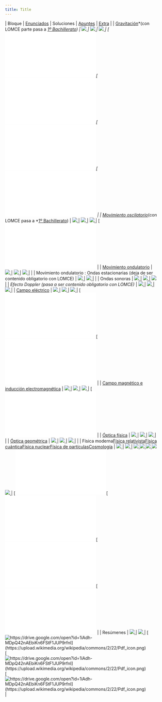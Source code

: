 ```yaml
---
title: Title
---
```


|  Bloque | [Enunciados](/home/recursos/recursospau/ficheros-enunciados-pau-fisica) |  Soluciones | [Apuntes](/home/recursos/recursos-apuntes/apuntes-elaboracion-propia-fisica-2-bachillerato) | [Extra](/home/recursos/ejercicios/ejercicios-elaboracion-propia-fisica-2-bachillerato) | 
| [Gravitación](/home/recursos/fisica/recursos-gravitacion)*(con LOMCE parte pasa a *[1º Bachillerato](/home/recursos/recursos-por-materia-curso/recursos-fisica-y-quimica-1-bachillerato/apuntes-elaboracion-propia-1-bachilerato)) | [![](https://upload.wikimedia.org/wikipedia/commons/2/22/Pdf_icon.png) ](/home/recursos/recursospau/ficherospaufisicaporbloques/F2-PAU-Gravitacion.pdf?attredirects=0) | [![](https://upload.wikimedia.org/wikipedia/commons/2/22/Pdf_icon.png) ](/home/recursos/recursospau/ficherospaufisicaporbloques/F2-PAU-Gravitacion-soluc.pdf?attredirects=0) | [![](https://upload.wikimedia.org/wikipedia/commons/2/22/Pdf_icon.png) ](/home/recursos/recursos-apuntes/apuntes-elaboracion-propia-fisica-2-bachillerato/F2-Gravitaci%C3%B3n-Teor%C3%ADa.pdf?attredirects=0) | [![https://sites.google.com/site/fiquipediabackup05mar2018/home/recursos/ejercicios/ejercicios-elaboracion-propia-fisica-2-bachillerato/ProblemaGravitacion1.pdf?attredirects=0](https://upload.wikimedia.org/wikipedia/commons/2/22/Pdf_icon.png) ](/home/recursos/ejercicios/ejercicios-elaboracion-propia-fisica-2-bachillerato/ProblemaGravitacion1.pdf?attredirects=0)[![https://sites.google.com/site/fiquipediabackup05mar2018/home/recursos/ejercicios/ejercicios-elaboracion-propia-fisica-2-bachillerato/ProblemaGravitacion2.pdf?attredirects=0](https://upload.wikimedia.org/wikipedia/commons/2/22/Pdf_icon.png) ](/home/recursos/ejercicios/ejercicios-elaboracion-propia-fisica-2-bachillerato/ProblemaGravitacion2.pdf?attredirects=0)[![https://sites.google.com/site/fiquipediabackup05mar2018/home/recursos/ejercicios/ejercicios-elaboracion-propia-fisica-2-bachillerato/ProblemaGravitacion3.pdf?attredirects=0](https://upload.wikimedia.org/wikipedia/commons/2/22/Pdf_icon.png) ](/home/recursos/ejercicios/ejercicios-elaboracion-propia-fisica-2-bachillerato/ProblemaGravitacion3.pdf?attredirects=0)[![https://sites.google.com/site/fiquipediabackup05mar2018/home/recursos/ejercicios/ejercicios-elaboracion-propia-fisica-2-bachillerato/ProblemaGravitacionAgujeroNegro.pdf?attredirects=0](https://upload.wikimedia.org/wikipedia/commons/2/22/Pdf_icon.png) ](/home/recursos/ejercicios/ejercicios-elaboracion-propia-fisica-2-bachillerato/ProblemaGravitacionAgujeroNegro.pdf?attredirects=0) | 
| [Movimiento oscilatorio](/home/recursos/fisica/movimiento-oscilatorio)*(con LOMCE pasa a *[1º Bachillerato](/home/recursos/recursos-por-materia-curso/recursos-fisica-y-quimica-1-bachillerato/apuntes-elaboracion-propia-1-bachilerato)) | [![](https://upload.wikimedia.org/wikipedia/commons/2/22/Pdf_icon.png) ](/home/recursos/recursospau/ficherospaufisicaporbloques/F3.1-PAU-MovimientoOscilatorio.pdf?attredirects=0) | [![](https://upload.wikimedia.org/wikipedia/commons/2/22/Pdf_icon.png) ](/home/recursos/recursospau/ficherospaufisicaporbloques/F3.1-PAU-MovimientoOscilatorio-soluc.pdf?attredirects=0) | [![](https://upload.wikimedia.org/wikipedia/commons/2/22/Pdf_icon.png) ](/home/recursos/recursos-apuntes/apuntes-elaboracion-propia-fisica-2-bachillerato/F3.1-MAS-Teor%C3%ADa.pdf?attredirects=0) | [![https://sites.google.com/site/fiquipediabackup05mar2018/home/recursos/ejercicios/ejercicios-elaboracion-propia-fisica-2-bachillerato/ProblemaRepasoGravitacionMas.pdf?attredirects=0](https://upload.wikimedia.org/wikipedia/commons/2/22/Pdf_icon.png) ](/home/recursos/ejercicios/ejercicios-elaboracion-propia-fisica-2-bachillerato/ProblemaRepasoGravitacionMas.pdf?attredirects=0) | 
| [Movimiento ondulatorio](/home/recursos/fisica/movimiento-ondulatorio) | [![](https://upload.wikimedia.org/wikipedia/commons/2/22/Pdf_icon.png) ](/home/recursos/recursospau/ficherospaufisicaporbloques/F3.2-PAU-MovimientoOndulatorio.pdf?attredirects=0) | [![](https://upload.wikimedia.org/wikipedia/commons/2/22/Pdf_icon.png) ](/home/recursos/recursospau/ficherospaufisicaporbloques/F3.2-PAU-MovimientoOndulatorio-soluc.pdf?attredirects=0) | [![](https://upload.wikimedia.org/wikipedia/commons/2/22/Pdf_icon.png) ](/home/recursos/recursos-apuntes/apuntes-elaboracion-propia-fisica-2-bachillerato/F3.2-3-Ondas-Teor%C3%ADa.pdf?attredirects=0) |  | 
| Movimiento ondulatorio : Ondas estacionarias (deja de ser contenido obligatorio con LOMCE) | [![](https://upload.wikimedia.org/wikipedia/commons/2/22/Pdf_icon.png) ](/home/recursos/recursospau/ficherospaufisicaporbloques/F3.2-PAU-MovimientoOndulatorio-OndasEstacionarias.pdf?attredirects=0) | [![](https://upload.wikimedia.org/wikipedia/commons/2/22/Pdf_icon.png) ](/home/recursos/recursospau/ficherospaufisicaporbloques/F3.2-PAU-MovimientoOndulatorio-OndasEstacionarias-soluc.pdf?attredirects=0) |  | 
| Ondas sonoras | [![](https://upload.wikimedia.org/wikipedia/commons/2/22/Pdf_icon.png) ](/home/recursos/recursospau/ficherospaufisicaporbloques/F3.3-PAU-OndasSonoras.pdf?attredirects=0) | [![](https://upload.wikimedia.org/wikipedia/commons/2/22/Pdf_icon.png) ](/home/recursos/recursospau/ficherospaufisicaporbloques/F3.3-PAU-OndasSonoras-soluc.pdf?attredirects=0) | [![](https://upload.wikimedia.org/wikipedia/commons/2/22/Pdf_icon.png) ](/home/recursos/ejercicios/ejercicios-elaboracion-propia-fisica-2-bachillerato/ProblemaFisicadB1.pdf?attredirects=0) | 
| *Efecto Doppler (pasa a ser contenido obligatorio con LOMCE)* | [![](https://upload.wikimedia.org/wikipedia/commons/2/22/Pdf_icon.png) ](/home/recursos/recursospau/ficherospaufisicaporbloques/F3.2-PAU-MovimientoOndulatorio-Doppler.pdf?attredirects=0) | [![](https://upload.wikimedia.org/wikipedia/commons/2/22/Pdf_icon.png) ](/home/recursos/recursospau/ficherospaufisicaporbloques/F3.2-PAU-MovimientoOndulatorio-Doppler-soluc.pdf?attredirects=0) | [![](https://upload.wikimedia.org/wikipedia/commons/2/22/Pdf_icon.png) ](/home/recursos/ejercicios/ejercicios-elaboracion-propia-fisica-2-bachillerato/ProblemaFisicaDoppler1.pdf?attredirects=0) | 
| [Campo eléctrico](/home/recursos/fisica/recursos-campo-electrico) | [![](https://upload.wikimedia.org/wikipedia/commons/2/22/Pdf_icon.png) ](/home/recursos/recursospau/ficherospaufisicaporbloques/F4.1-PAU-CampoEl%C3%A9ctrico.pdf?attredirects=0) | [![](https://upload.wikimedia.org/wikipedia/commons/2/22/Pdf_icon.png) ](/home/recursos/recursospau/ficherospaufisicaporbloques/F4.1-PAU-CampoEl%C3%A9ctrico-soluc.pdf?attredirects=0) | [![](https://upload.wikimedia.org/wikipedia/commons/2/22/Pdf_icon.png) ](/home/recursos/recursos-apuntes/apuntes-elaboracion-propia-fisica-2-bachillerato/F4.1-CampoEl%C3%A9ctrico-Teor%C3%ADa.pdf?attredirects=0) | [![https://sites.google.com/site/fiquipediabackup05mar2018/home/recursos/ejercicios/ejercicios-elaboracion-propia-fisica-2-bachillerato/ProblemaFisicaCampoElectrico1.pdf?attredirects=0](https://upload.wikimedia.org/wikipedia/commons/2/22/Pdf_icon.png) ](/home/recursos/ejercicios/ejercicios-elaboracion-propia-fisica-2-bachillerato/ProblemaFisicaCampoElectricoGaussEsfera.pdf?attredirects=0)[![https://sites.google.com/site/fiquipediabackup05mar2018/home/recursos/ejercicios/ejercicios-elaboracion-propia-fisica-2-bachillerato/ProblemaFisicaCampoElectrico1.pdf?attredirects=0](https://upload.wikimedia.org/wikipedia/commons/2/22/Pdf_icon.png) ](/home/recursos/ejercicios/ejercicios-elaboracion-propia-fisica-2-bachillerato/ProblemaFisicaCampoElectrico1.pdf?attredirects=0) | 
| [Campo magnético e inducción electromagnética](/home/recursos/fisica/recursos-campo-magnetico) | [![](https://upload.wikimedia.org/wikipedia/commons/2/22/Pdf_icon.png) ](/home/recursos/recursospau/ficherospaufisicaporbloques/F4.2-3-PAU-CampoMagn%C3%A9tico-Inducci%C3%B3n.pdf?attredirects=0) | [![](https://upload.wikimedia.org/wikipedia/commons/2/22/Pdf_icon.png) ](/home/recursos/recursospau/ficherospaufisicaporbloques/F4.2-3-PAU-CampoMagn%C3%A9tico-Inducci%C3%B3n-soluc.pdf?attredirects=0) | [![](https://upload.wikimedia.org/wikipedia/commons/2/22/Pdf_icon.png) ](/home/recursos/recursos-apuntes/apuntes-elaboracion-propia-fisica-2-bachillerato/F4.2-3-CampoMagn%C3%A9tico-Teor%C3%ADa.pdf?attredirects=0) | [![https://sites.google.com/site/fiquipediabackup05mar2018/home/recursos/ejercicios/ejercicios-elaboracion-propia-fisica-2-bachillerato/ProblemaFisicaCampoMagnetico1.pdf?attredirects=0](https://upload.wikimedia.org/wikipedia/commons/2/22/Pdf_icon.png) ](/home/recursos/ejercicios/ejercicios-elaboracion-propia-fisica-2-bachillerato/ProblemaFisicaCampoMagnetico1.pdf?attredirects=0) | 
| [Óptica física](/home/recursos/fisica/recursos-optica-fisica) | [![](https://upload.wikimedia.org/wikipedia/commons/2/22/Pdf_icon.png) ](/home/recursos/recursospau/ficherospaufisicaporbloques/F5.1-PAU-LuzOpticaFisica.pdf?attredirects=0) | [![](https://upload.wikimedia.org/wikipedia/commons/2/22/Pdf_icon.png) ](/home/recursos/recursospau/ficherospaufisicaporbloques/F5.1-PAU-LuzOpticaFisica-soluc.pdf?attredirects=0) | [![](https://upload.wikimedia.org/wikipedia/commons/2/22/Pdf_icon.png) ](/home/recursos/recursos-apuntes/apuntes-elaboracion-propia-fisica-2-bachillerato/F5.1-%C3%93pticaF%C3%ADsica-Teor%C3%ADa.pdf?attredirects=0) |  | 
| [Óptica geométrica](/home/recursos/fisica/optica-geometrica) | [![](https://upload.wikimedia.org/wikipedia/commons/2/22/Pdf_icon.png) ](/home/recursos/recursospau/ficherospaufisicaporbloques/F5.2-PAU-%C3%93pticaGeom%C3%A9trica.pdf?attredirects=0) | [![](https://upload.wikimedia.org/wikipedia/commons/2/22/Pdf_icon.png) ](/home/recursos/recursospau/ficherospaufisicaporbloques/F5.2-PAU-%C3%93pticaGeom%C3%A9trica-soluc.pdf?attredirects=0) | [![](https://upload.wikimedia.org/wikipedia/commons/2/22/Pdf_icon.png) ](/home/recursos/recursos-apuntes/apuntes-elaboracion-propia-fisica-2-bachillerato/F5.2-%C3%93pticaGeom%C3%A9trica-Teor%C3%ADa.pdf?attredirects=0) |  | 
| Física moderna[Física relativista](/home/recursos/fisica/recursos-fisica-relativista)[Física cuántica](/home/recursos/fisica/recursos-fisica-cuantica)[Física nuclear](/home/recursos/fisica/recursos-fisica-nuclear)[Física de partículas](/home/recursos/fisica/fisica-de-particulas)[Cosmología](/home/recursos/fisica/recursos-cosmologia) | [![](https://upload.wikimedia.org/wikipedia/commons/2/22/Pdf_icon.png) ](/home/recursos/recursospau/ficherospaufisicaporbloques/F6.1-2-3-PAU-F%C3%ADsicaModerna.pdf?attredirects=0) | [![](https://upload.wikimedia.org/wikipedia/commons/2/22/Pdf_icon.png) ](/home/recursos/recursospau/ficherospaufisicaporbloques/F6.1-2-3-PAU-F%C3%ADsicaModerna-soluc.pdf?attredirects=0) | [![](https://upload.wikimedia.org/wikipedia/commons/2/22/Pdf_icon.png) ](/home/recursos/recursos-apuntes/apuntes-elaboracion-propia-fisica-2-bachillerato/F6.1-F%C3%ADsicaRelativista-Teor%C3%ADa.pdf?attredirects=0)[![](https://upload.wikimedia.org/wikipedia/commons/2/22/Pdf_icon.png) ](/home/recursos/recursos-apuntes/apuntes-elaboracion-propia-fisica-2-bachillerato/F6.2-F%C3%ADsicaCu%C3%A1ntica-Teor%C3%ADa.pdf?attredirects=0)[![](https://upload.wikimedia.org/wikipedia/commons/2/22/Pdf_icon.png) ](/home/recursos/recursos-apuntes/apuntes-elaboracion-propia-fisica-2-bachillerato/F6.3-F%C3%ADsicaNuclear-Teor%C3%ADa.pdf?attredirects=0)[![](https://upload.wikimedia.org/wikipedia/commons/2/22/Pdf_icon.png) ](/home/recursos/recursos-apuntes/apuntes-elaboracion-propia-fisica-2-bachillerato/F2B-F%C3%ADsicaPart%C3%ADculas-Teor%C3%ADa.pdf?attredirects=0)[![](https://upload.wikimedia.org/wikipedia/commons/2/22/Pdf_icon.png) ](/home/recursos/recursos-apuntes/apuntes-elaboracion-propia-fisica-2-bachillerato/F2B-Cosmolog%C3%ADa-Teor%C3%ADa.pdf?attredirects=0) | [![https://sites.google.com/site/fiquipediabackup05mar2018/home/recursos/ejercicios/ejercicios-elaboracion-propia-fisica-2-bachillerato/ProblemaFisicaModerna1.pdf?attredirects=0](https://upload.wikimedia.org/wikipedia/commons/2/22/Pdf_icon.png) ](/home/recursos/ejercicios/ejercicios-elaboracion-propia-fisica-2-bachillerato/ProblemaFisicaModerna1.pdf?attredirects=0)[![https://sites.google.com/site/fiquipediabackup05mar2018/home/recursos/ejercicios/ejercicios-elaboracion-propia-fisica-2-bachillerato/ProblemaFisicaModerna2.pdf?attredirects=0](https://upload.wikimedia.org/wikipedia/commons/2/22/Pdf_icon.png) ](/home/recursos/ejercicios/ejercicios-elaboracion-propia-fisica-2-bachillerato/ProblemaFisicaModerna2.pdf?attredirects=0)[![https://sites.google.com/site/fiquipediabackup05mar2018/home/recursos/ejercicios/ejercicios-elaboracion-propia-fisica-2-bachillerato/ProblemaFisicaModerna3.pdf?attredirects=0](https://upload.wikimedia.org/wikipedia/commons/2/22/Pdf_icon.png) ](/home/recursos/ejercicios/ejercicios-elaboracion-propia-fisica-2-bachillerato/ProblemaFisicaModerna3.pdf?attredirects=0)[![https://sites.google.com/site/fiquipediabackup05mar2018/home/recursos/ejercicios/ejercicios-elaboracion-propia-fisica-2-bachillerato/ProblemaFisicaModerna4.pdf?attredirects=0](https://upload.wikimedia.org/wikipedia/commons/2/22/Pdf_icon.png) ](/home/recursos/ejercicios/ejercicios-elaboracion-propia-fisica-2-bachillerato/ProblemaFisicaModerna4.pdf?attredirects=0) | 
| Resúmenes | [![](https://upload.wikimedia.org/wikipedia/commons/2/22/Pdf_icon.png) ](/home/recursos/recursospau/ficherospaufisicaporbloques/F%C3%ADsica-PAU-Tipolog%C3%ADa-2Bach.pdf?attredirects=0) | [![](https://upload.wikimedia.org/wikipedia/commons/2/22/Pdf_icon.png) ](/home/recursos/recursos-apuntes/apuntes-elaboracion-propia-fisica-2-bachillerato/aPAUntes-Fisica.pdf?attredirects=0) | [![https://drive.google.com/open?id=1iAdh-MDpQ42nAEbiKn6FStF1JUP9rfnI](https://upload.wikimedia.org/wikipedia/commons/2/22/Pdf_icon.png) ](https://drive.google.com/open?id=1iAdh-MDpQ42nAEbiKn6FStF1JUP9rfnI)[![https://drive.google.com/open?id=1iAdh-MDpQ42nAEbiKn6FStF1JUP9rfnI](https://upload.wikimedia.org/wikipedia/commons/2/22/Pdf_icon.png) ](https://drive.google.com/open?id=1Sk5zxRrEec-5VP4CINjdIzhR-EM1eCJw)[![https://drive.google.com/open?id=1iAdh-MDpQ42nAEbiKn6FStF1JUP9rfnI](https://upload.wikimedia.org/wikipedia/commons/2/22/Pdf_icon.png) ](https://drive.google.com/open?id=1xhlQiFepIDvuBqFyUeN6o_CnFQ5LaiNq) | 